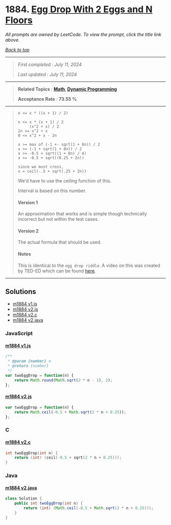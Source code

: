 # 1884. [Egg Drop With 2 Eggs and N Floors](<https://leetcode.com/problems/egg-drop-with-2-eggs-and-n-floors>)

*All prompts are owned by LeetCode. To view the prompt, click the title link above.*

*[Back to top](<../README.md>)*

------

> *First completed : July 11, 2024*
>
> *Last updated : July 11, 2024*

------

> **Related Topics** : **[Math](<by_topic/Math.md>), [Dynamic Programming](<by_topic/Dynamic Programming.md>)**
>
> **Acceptance Rate** : **73.55 %**

------

> ```
> n <= x * ((x + 1) / 2)
> 
> n <= x * (x + 1) / 2
>      (x^2 + x) / 2
> 2n <= x^2 + x
> 0 <= x^2 + x - 2n
> 
> x >= max of (-1 +- sqrt(1 + 8n)) / 2
> x >= (-1 + sqrt(1 + 8n)) / 2
> x >= -0.5 + sqrt((1 + 8n) / 4)
> x >= -0.5 + sqrt((0.25 + 2n))
> 
> since we must cross,
> x = ceil(-.5 + sqrt(.25 + 2n))
> ```
> 
> We'd have to use the ceiling function of this.
> 
> Interval is based on this number.
> 
> 
> #### Version 1
> An approximation that works and is simple though technically incorrect but not within the test cases.
> 
> #### Version 2
> The actual formula that should be used.
> 
> 
> #### Notes
> 
> This is identical to the `egg drop riddle`. A video on this was 
> created by TED-ED which can be found [here](https://youtu.be/NGtt7GJ1uiM?si=9RrQ2WIshF9qsUCW).
> 
> 

------

## Solutions

- [m1884 v1.js](<../my-submissions/m1884 v1.js>)
- [m1884 v2.js](<../my-submissions/m1884 v2.js>)
- [m1884 v2.c](<../my-submissions/m1884 v2.c>)
- [m1884 v2.java](<../my-submissions/m1884 v2.java>)
### JavaScript
#### [m1884 v1.js](<../my-submissions/m1884 v1.js>)
```JavaScript
/**
 * @param {number} n
 * @return {number}
 */
var twoEggDrop = function(n) {
    return Math.round(Math.sqrt(2 * n - 1), 2);
};
```

#### [m1884 v2.js](<../my-submissions/m1884 v2.js>)
```JavaScript
var twoEggDrop = function(n) {
    return Math.ceil(-0.5 + Math.sqrt(2 * n + 0.25));
};
```

### C
#### [m1884 v2.c](<../my-submissions/m1884 v2.c>)
```C
int twoEggDrop(int n) {
    return (int) (ceil(-0.5 + sqrt(2 * n + 0.25)));
}
```

### Java
#### [m1884 v2.java](<../my-submissions/m1884 v2.java>)
```Java
class Solution {
    public int twoEggDrop(int n) {
        return (int) (Math.ceil(-0.5 + Math.sqrt(2 * n + 0.25)));
    }
}
```

